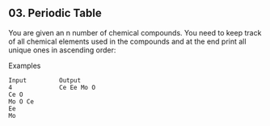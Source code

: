 ## 03.	Periodic Table 

You are given an n number of chemical compounds. You need to keep track of all chemical elements used in the compounds and at the end print all unique ones in ascending order:

Examples
```
Input	      Output
4             Ce Ee Mo O
Ce O
Mo O Ce
Ee
Mo	
```
